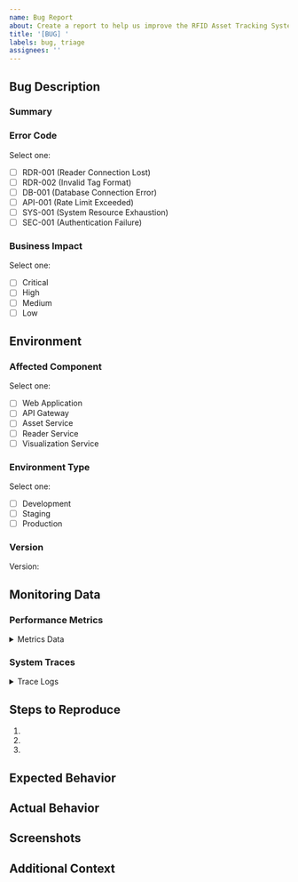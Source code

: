 ```yaml
---
name: Bug Report
about: Create a report to help us improve the RFID Asset Tracking System
title: '[BUG] '
labels: bug, triage
assignees: ''
---
```


## Bug Description
<!-- Provide a clear and concise description of the bug -->

### Summary
<!-- Required: Describe what the bug is -->

### Error Code
<!-- Required: Select the appropriate error code -->
<!-- Must match pattern: (RDR|DB|API|SYS|SEC)-\d{3} -->
Select one:
- [ ] RDR-001 (Reader Connection Lost)
- [ ] RDR-002 (Invalid Tag Format)
- [ ] DB-001 (Database Connection Error)
- [ ] API-001 (Rate Limit Exceeded)
- [ ] SYS-001 (System Resource Exhaustion)
- [ ] SEC-001 (Authentication Failure)

### Business Impact
<!-- Required: Select the impact level -->
Select one:
- [ ] Critical
- [ ] High
- [ ] Medium
- [ ] Low

## Environment
<!-- Required: Provide details about where the bug occurred -->

### Affected Component
<!-- Required: Select the affected system component -->
Select one:
- [ ] Web Application
- [ ] API Gateway
- [ ] Asset Service
- [ ] Reader Service
- [ ] Visualization Service

### Environment Type
<!-- Required: Select the environment where the bug occurred -->
Select one:
- [ ] Development
- [ ] Staging
- [ ] Production

### Version
<!-- Required: Provide the version number (format: x.y.z) -->
Version: 

## Monitoring Data
<!-- Optional: Include any relevant monitoring data -->

### Performance Metrics
<details>
<summary>Metrics Data</summary>

```json
// Insert metrics JSON data here
```
</details>

### System Traces
<details>
<summary>Trace Logs</summary>

```
// Insert relevant system traces here
```
</details>

## Steps to Reproduce
1. 
2. 
3. 

## Expected Behavior
<!-- Describe what you expected to happen -->

## Actual Behavior
<!-- Describe what actually happened -->

## Screenshots
<!-- If applicable, add screenshots to help explain the problem -->

## Additional Context
<!-- Add any other context about the problem here -->

<!-- 
Note: This issue will be automatically assigned based on the affected component:
- Web Application issues -> @frontend-team
- API Gateway issues -> @backend-team
- Reader Service issues -> @rfid-team
-->